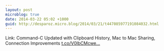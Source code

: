 ```yaml
---
layout: post
microblog: true
date: 2014-03-22 05:02 +1000
guid: http://desparoz.micro.blog/2014/03/21/t447085977191084032.html
---
```

Link: Command-C Updated with Clipboard History, Mac to Mac Sharing, Connection Improvements [t.co/V0lbCMcwe...](http://t.co/V0lbCMcwes)

